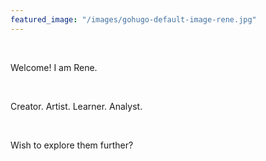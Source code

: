 ```yaml
---
featured_image: "/images/gohugo-default-image-rene.jpg"
---
```


&nbsp;

Welcome! I am Rene. 

&nbsp;

Creator. Artist. Learner. Analyst.

&nbsp;

Wish to explore them further?

